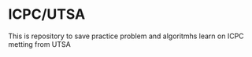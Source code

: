 # ICPC/UTSA
 This is repository to save practice problem and algoritmhs learn on ICPC metting from UTSA
